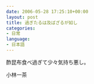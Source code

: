 ```yaml
---
date: 2006-05-28 17:25:10+00:00
layout: post
title: 過ぎたるは及ばざるが如し
categories:
- 日常
language:
- 日本語
---
```


酢昆布食べ過ぎて少々気持ち悪し。

小林一茶
